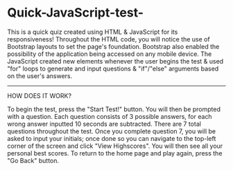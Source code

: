 # Quick-JavaScript-test-

This is a quick quiz created using HTML & JavaScript for its responsiveness! Throughout the HTML code, you will notice the use of Bootstrap layouts to set the page's foundation. Bootstrap also enabled the possibility of the application being accessed on any mobile device. The JavaScript created new elements whenever the user begins the test & used "for" loops to generate and input questions &  "if"/"else" arguments based on the user's answers. 

_________________________

HOW DOES IT WORK? 

To begin the test, press the "Start Test!" button. You will then be prompted with a question. Each question consists of 3 possible answers, for each wrong answer inputted 10 seconds are subtracted. There are 7 total questions throughout the test. Once you complete question 7, you will be asked to input your initials; once done so you can navigate to the top-left corner of the screen and click "View Highscores". You will then see all your personal best scores. To return to the home page and play again, press the "Go Back" button.
